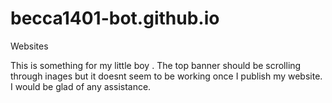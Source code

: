 # becca1401-bot.github.io
Websites

This is something for my little boy . The top banner should be scrolling through inages but it doesnt seem to be working once I publish my website. I would be glad of any assistance. 
